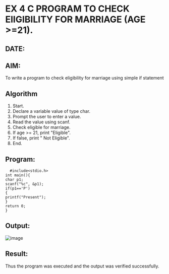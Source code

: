 # EX 4 C PROGRAM TO CHECK ElIGIBILITY FOR MARRIAGE (AGE >=21).
## DATE:
## AIM:
To write a program to check eligibility for marriage using simple if statement

## Algorithm
1. Start.
2. Declare a variable value of type char.
3. Prompt the user to enter a value.
4. Read the value using scanf.
5. Check eligible for marriage.
6. If age >= 21, print "Eligible".
7. If false, print " Not Eligible".
8. End. 

## Program:
```
  #include<stdio.h>
int main(){
char p1;
scanf("%c", &p1);
if(p1=='P')
{
printf("Present");
}
return 0;
}

```

## Output:
![image](https://github.com/user-attachments/assets/5ea49c7c-d1a5-45af-b8b1-1295b4670d35)



## Result:
Thus the program was executed and the output was verified successfully.
